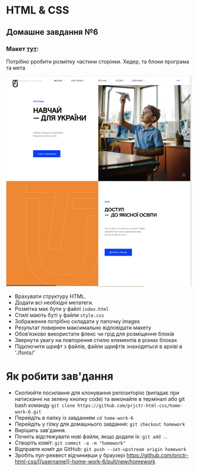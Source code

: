 # HTML & CSS

## Домашне завдання №6

### Макет [тут](https://www.figma.com/file/x0kSvNBxFBqDmMhgZS54JJ/Teach-for-UA_Mikhaylova_Julia-(FE_beg)?type=design&node-id=1-2&mode=design):

Потрібно pробити розмітку частини сторінки.
Хедер, та блоки програма та мета

![Блоки, які маєте зверстати](./images/teachforua1.png)

- Врахувати структуру HTML.
- Додати всі необхідні метатеги.
- Розмітка має бути у файлі `index.html`
- Стилі мають буті у файли `style.css`
- Зображення потрібно складати у папочку images
- Результат повирнен максимально відповідати макету
- Обовʼязково використати флекс чи грід для розміщення блоків
- Звернути увагу на повторення стилю елементів в різних блоках 
- Підключити шрифт з файлів, файли шрифтів знаходяться в архіві в './fonts/'

# Як робити зав'дання

- Скопіюйте посилання для клонування репозиторію (випадає при натисканні на зелену кнопку code) та виконайте в терміналі або git bash команду `git clone https://github.com/prjctr-html-css/home-work-6.git`
- Перейдіть в папку із завданням `cd home-work-6`
- Перейдіть у гілку для домашнього завдання: `git checkout homework`
- Вирішить зав'дання.
- Почніть відстежувати нові файли, якщо додали їх: `git add .`.
- Створіть коміт: `git commit -a -m "homework"`
- Відправте коміт до GitHub: `git push --set-upstream origin homework`
- Зробіть пул-реквест відчинивши у браузері https://github.com/prjctr-html-css/[[username]]-home-work-6/pull/new/homework

